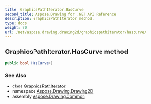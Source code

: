 ```yaml
---
title: GraphicsPathIterator.HasCurve
second_title: Aspose.Drawing for .NET API Reference
description: GraphicsPathIterator method. 
type: docs
weight: 70
url: /net/aspose.drawing.drawing2d/graphicspathiterator/hascurve/
---
```

## GraphicsPathIterator.HasCurve method

```csharp
public bool HasCurve()
```

### See Also

* class [GraphicsPathIterator](../)
* namespace [Aspose.Drawing.Drawing2D](../../graphicspathiterator/)
* assembly [Aspose.Drawing.Common](../../../)


